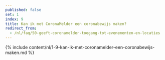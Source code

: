 ```yaml
---
published: false
set: 1
index: 9
title: Kan ik met CoronaMelder een coronabewijs maken?
redirect_from: 
  - /nl/faq/50-geeft-coronamelder-toegang-tot-evenementen-en-locaties
---
```

{% include content/nl/1-9-kan-ik-met-coronamelder-een-coronabewijs-maken.md %}
